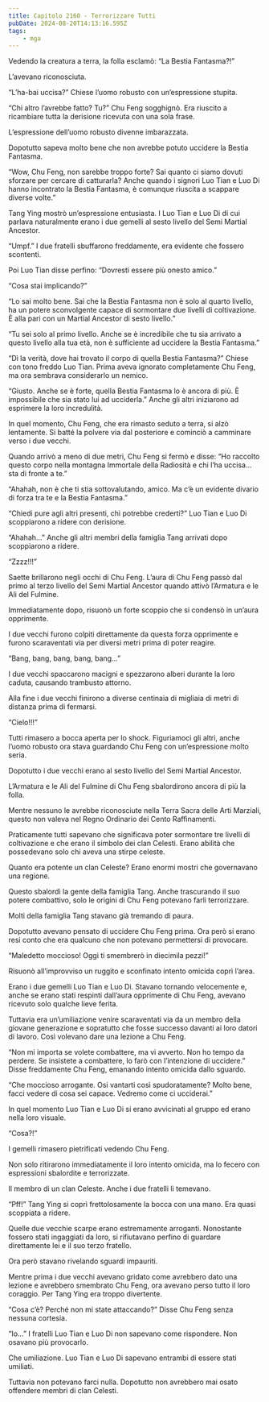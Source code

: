 ```yaml
---
title: Capitolo 2160 - Terrorizzare Tutti
pubDate: 2024-08-20T14:13:16.595Z
tags:
    - mga
---
```





Vedendo la creatura a terra, la folla esclamò: “La Bestia Fantasma?!”


L’avevano riconosciuta.


“L’ha-bai uccisa?” Chiese l’uomo robusto con un’espressione stupita.


“Chi altro l’avrebbe fatto? Tu?” Chu Feng sogghignò. Era riuscito a ricambiare tutta la derisione ricevuta con una sola frase.


L’espressione dell’uomo robusto divenne imbarazzata.


Dopotutto sapeva molto bene che non avrebbe potuto uccidere la Bestia Fantasma.


“Wow, Chu Feng, non sarebbe troppo forte? Sai quanto ci siamo dovuti sforzare per cercare di catturarla? Anche quando i signori Luo Tian e Luo Di hanno incontrato la Bestia Fantasma, è comunque riuscita a scappare diverse volte.”


Tang Ying mostrò un’espressione entusiasta. I Luo Tian e Luo Di di cui parlava naturalmente erano i due gemelli al sesto livello del Semi Martial Ancestor.


“Umpf.” I due fratelli sbuffarono freddamente, era evidente che fossero scontenti.


Poi Luo Tian disse perfino: “Dovresti essere più onesto amico.”


“Cosa stai implicando?”


“Lo sai molto bene. Sai che la Bestia Fantasma non è solo al quarto livello, ha un potere sconvolgente capace di sormontare due livelli di coltivazione. È alla pari con un Martial Ancestor di sesto livello.”


“Tu sei solo al primo livello. Anche se è incredibile che tu sia arrivato a questo livello alla tua età, non è sufficiente ad uccidere la Bestia Fantasma.”


“Dì la verità, dove hai trovato il corpo di quella Bestia Fantasma?” Chiese con tono freddo Luo Tian. Prima aveva ignorato completamente Chu Feng, ma ora sembrava considerarlo un nemico.


“Giusto. Anche se è forte, quella Bestia Fantasma lo è ancora di più. È impossibile che sia stato lui ad ucciderla.” Anche gli altri iniziarono ad esprimere la loro incredulità.


In quel momento, Chu Feng, che era rimasto seduto a terra, si alzò lentamente. Si batté la polvere via dal posteriore e cominciò a camminare verso i due vecchi.


Quando arrivò a meno di due metri, Chu Feng si fermò e disse: “Ho raccolto questo corpo nella montagna Immortale della Radiosità e chi l’ha uccisa… sta di fronte a te.”

“Ahahah, non è che ti stia sottovalutando, amico. Ma c’è un evidente divario di forza tra te e la Bestia Fantasma.”


“Chiedi pure agli altri presenti, chi potrebbe crederti?” Luo Tian e Luo Di scoppiarono a ridere con derisione.


“Ahahah…” Anche gli altri membri della famiglia Tang arrivati dopo scoppiarono a ridere.

“Zzzz!!!”


Saette brillarono negli occhi di Chu Feng. L’aura di Chu Feng passò dal primo al terzo livello del Semi Martial Ancestor quando attivò l’Armatura e le Ali del Fulmine.


Immediatamente dopo, risuonò un forte scoppio che si condensò in un’aura opprimente.


I due vecchi furono colpiti direttamente da questa forza opprimente e furono scaraventati via per diversi metri prima di poter reagire.

“Bang, bang, bang, bang, bang…”


I due vecchi spaccarono macigni e spezzarono alberi durante la loro caduta, causando trambusto attorno.


Alla fine i due vecchi finirono a diverse centinaia di migliaia di metri di distanza prima di fermarsi.


“Cielo!!!”


Tutti rimasero a bocca aperta per lo shock. Figuriamoci gli altri, anche l’uomo robusto ora stava guardando Chu Feng con un’espressione molto seria.


Dopotutto i due vecchi erano al sesto livello del Semi Martial Ancestor.


L’Armatura e le Ali del Fulmine di Chu Feng sbalordirono ancora di più la folla.


Mentre nessuno le avrebbe riconosciute nella Terra Sacra delle Arti Marziali, questo non valeva nel Regno Ordinario dei Cento Raffinamenti.


Praticamente tutti sapevano che significava poter sormontare tre livelli di coltivazione e che erano il simbolo dei clan Celesti. Erano abilità che possedevano solo chi aveva una stirpe celeste.


Quanto era potente un clan Celeste? Erano enormi mostri che governavano una regione.


Questo sbalordì la gente della famiglia Tang. Anche trascurando il suo potere combattivo, solo le origini di Chu Feng potevano farli terrorizzare.


Molti della famiglia Tang stavano già tremando di paura.


Dopotutto avevano pensato di uccidere Chu Feng prima. Ora però si erano resi conto che era qualcuno che non potevano permettersi di provocare.


“Maledetto moccioso! Oggi ti smembrerò in diecimila pezzi!”


Risuonò all’improvviso un ruggito e sconfinato intento omicida coprì l’area.


Erano i due gemelli Luo Tian e Luo Di. Stavano tornando velocemente e, anche se erano stati respinti dall’aura opprimente di Chu Feng, avevano ricevuto solo qualche lieve ferita.


Tuttavia era un’umiliazione venire scaraventati via da un membro della giovane generazione e sopratutto che fosse successo davanti ai loro datori di lavoro. Così volevano dare una lezione a Chu Feng.


“Non mi importa se volete combattere, ma vi avverto. Non ho tempo da perdere. Se insistete a combattere, lo farò con l’intenzione di uccidere.” Disse freddamente Chu Feng, emanando intento omicida dallo sguardo.


“Che moccioso arrogante. Osi vantarti così spudoratamente? Molto bene, facci vedere di cosa sei capace. Vedremo come ci ucciderai.”


In quel momento Luo Tian e Luo Di si erano avvicinati al gruppo ed erano nella loro visuale.

“Cosa?!”


I gemelli rimasero pietrificati vedendo Chu Feng.


Non solo ritirarono immediatamente il loro intento omicida, ma lo fecero con espressioni sbalordite e terrorizzate.


Il membro di un clan Celeste. Anche i due fratelli li temevano.


“Pff!” Tang Ying si coprì frettolosamente la bocca con una mano. Era quasi scoppiata a ridere.


Quelle due vecchie scarpe erano estremamente arroganti. Nonostante fossero stati ingaggiati da loro, si rifiutavano perfino di guardare direttamente lei e il suo terzo fratello.


Ora però stavano rivelando sguardi impauriti.


Mentre prima i due vecchi avevano gridato come avrebbero dato una lezione e avrebbero smembrato Chu Feng, ora avevano perso tutto il loro coraggio. Per Tang Ying era troppo divertente.

“Cosa c’è? Perché non mi state attaccando?” Disse Chu Feng senza nessuna cortesia.


“Io…” I fratelli Luo Tian e Luo Di non sapevano come rispondere. Non osavano più provocarlo.


Che umiliazione. Luo Tian e Luo Di sapevano entrambi di essere stati umiliati.


Tuttavia non potevano farci nulla. Dopotutto non avrebbero mai osato offendere membri di clan Celesti.

